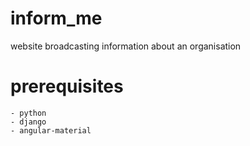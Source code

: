 # inform_me
website broadcasting information about an organisation

# prerequisites

    - python
    - django
    - angular-material
